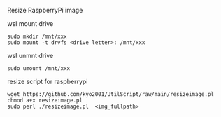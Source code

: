 

Resize RaspberryPi image  

wsl mount drive  
```
sudo mkdir /mnt/xxx
sudo mount -t drvfs <drive letter>: /mnt/xxx
```
wsl unmnt drive 
```
sudo umount /mnt/xxx
```

resize script for raspberrypi  
```
wget https://github.com/kyo2001/UtilScript/raw/main/resizeimage.pl  
chmod a+x resizeimage.pl  
sudo perl ./resizeimage.pl  <img_fullpath>
```
